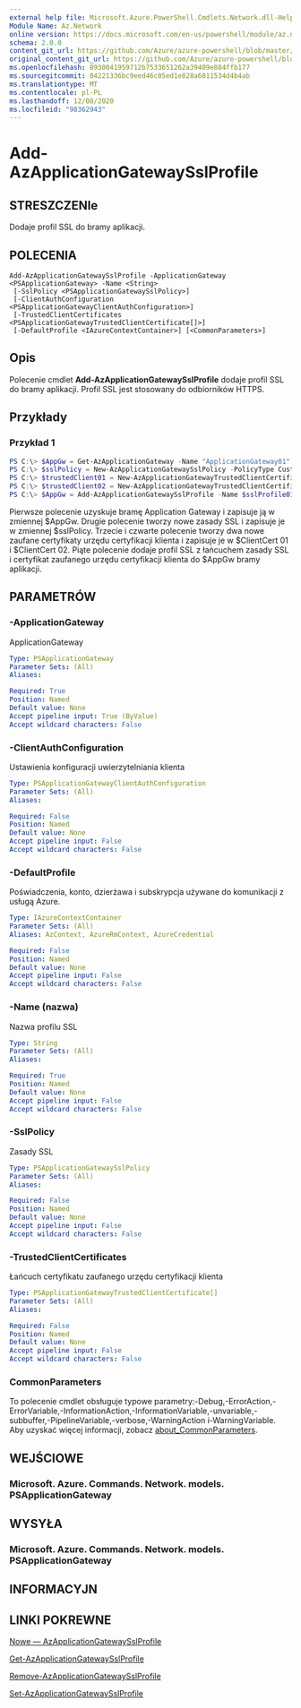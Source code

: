 ```yaml
---
external help file: Microsoft.Azure.PowerShell.Cmdlets.Network.dll-Help.xml
Module Name: Az.Network
online version: https://docs.microsoft.com/en-us/powershell/module/az.network/add-azapplicationgatewaysslprofile
schema: 2.0.0
content_git_url: https://github.com/Azure/azure-powershell/blob/master/src/Network/Network/help/Add-AzApplicationGatewaySslProfile.md
original_content_git_url: https://github.com/Azure/azure-powershell/blob/master/src/Network/Network/help/Add-AzApplicationGatewaySslProfile.md
ms.openlocfilehash: 8930041959712b7533651262a39409e884ffb177
ms.sourcegitcommit: 04221336bc9eed46c05ed1e828a6811534d4b4ab
ms.translationtype: MT
ms.contentlocale: pl-PL
ms.lasthandoff: 12/08/2020
ms.locfileid: "98362943"
---
```

# Add-AzApplicationGatewaySslProfile

## STRESZCZENIe
Dodaje profil SSL do bramy aplikacji.

## POLECENIA

```
Add-AzApplicationGatewaySslProfile -ApplicationGateway <PSApplicationGateway> -Name <String>
 [-SslPolicy <PSApplicationGatewaySslPolicy>]
 [-ClientAuthConfiguration <PSApplicationGatewayClientAuthConfiguration>]
 [-TrustedClientCertificates <PSApplicationGatewayTrustedClientCertificate[]>]
 [-DefaultProfile <IAzureContextContainer>] [<CommonParameters>]
```

## Opis
Polecenie cmdlet **Add-AzApplicationGatewaySslProfile** dodaje profil SSL do bramy aplikacji. Profil SSL jest stosowany do odbiorników HTTPS.

## Przykłady

### Przykład 1
```powershell
PS C:\> $AppGw = Get-AzApplicationGateway -Name "ApplicationGateway01" -ResourceGroupName "ResourceGroup01"
PS C:\> $sslPolicy = New-AzApplicationGatewaySslPolicy -PolicyType Custom -MinProtocolVersion TLSv1_1 -CipherSuite "TLS_ECDHE_ECDSA_WITH_AES_128_GCM_SHA256", "TLS_ECDHE_ECDSA_WITH_AES_256_GCM_SHA384", "TLS_ECDHE_RSA_WITH_AES_128_CBC_SHA", "TLS_RSA_WITH_AES_128_GCM_SHA256"
PS C:\> $trustedClient01 = New-AzApplicationGatewayTrustedClientCertificate -Name "ClientCert01" -CertificateFile "C:\clientCAChain1.cer"
PS C:\> $trustedClient02 = New-AzApplicationGatewayTrustedClientCertificate -Name "ClientCert02" -CertificateFile "C:\clientCAChain2.cer"
PS C:\> $AppGw = Add-AzApplicationGatewaySslProfile -Name $sslProfile01Name -ApplicationGateway $AppGw -SslPolicy $sslPolicy -TrustedClientCertificates $trustedClient01,$trustedClient02
```

Pierwsze polecenie uzyskuje bramę Application Gateway i zapisuje ją w zmiennej $AppGw.
Drugie polecenie tworzy nowe zasady SSL i zapisuje je w zmiennej $sslPolicy.
Trzecie i czwarte polecenie tworzy dwa nowe zaufane certyfikaty urzędu certyfikacji klienta i zapisuje je w $ClientCert 01 i $ClientCert 02.
Piąte polecenie dodaje profil SSL z łańcuchem zasady SSL i certyfikat zaufanego urzędu certyfikacji klienta do $AppGw bramy aplikacji.

## PARAMETRÓW

### -ApplicationGateway
ApplicationGateway

```yaml
Type: PSApplicationGateway
Parameter Sets: (All)
Aliases:

Required: True
Position: Named
Default value: None
Accept pipeline input: True (ByValue)
Accept wildcard characters: False
```

### -ClientAuthConfiguration
Ustawienia konfiguracji uwierzytelniania klienta

```yaml
Type: PSApplicationGatewayClientAuthConfiguration
Parameter Sets: (All)
Aliases:

Required: False
Position: Named
Default value: None
Accept pipeline input: False
Accept wildcard characters: False
```

### -DefaultProfile
Poświadczenia, konto, dzierżawa i subskrypcja używane do komunikacji z usługą Azure.

```yaml
Type: IAzureContextContainer
Parameter Sets: (All)
Aliases: AzContext, AzureRmContext, AzureCredential

Required: False
Position: Named
Default value: None
Accept pipeline input: False
Accept wildcard characters: False
```

### -Name (nazwa)
Nazwa profilu SSL

```yaml
Type: String
Parameter Sets: (All)
Aliases:

Required: True
Position: Named
Default value: None
Accept pipeline input: False
Accept wildcard characters: False
```

### -SslPolicy
Zasady SSL

```yaml
Type: PSApplicationGatewaySslPolicy
Parameter Sets: (All)
Aliases:

Required: False
Position: Named
Default value: None
Accept pipeline input: False
Accept wildcard characters: False
```

### -TrustedClientCertificates
Łańcuch certyfikatu zaufanego urzędu certyfikacji klienta

```yaml
Type: PSApplicationGatewayTrustedClientCertificate[]
Parameter Sets: (All)
Aliases:

Required: False
Position: Named
Default value: None
Accept pipeline input: False
Accept wildcard characters: False
```

### CommonParameters
To polecenie cmdlet obsługuje typowe parametry:-Debug,-ErrorAction,-ErrorVariable,-InformationAction,-InformationVariable,-unvariable,-subbuffer,-PipelineVariable,-verbose,-WarningAction i-WarningVariable. Aby uzyskać więcej informacji, zobacz [about_CommonParameters](http://go.microsoft.com/fwlink/?LinkID=113216).

## WEJŚCIOWE

### Microsoft. Azure. Commands. Network. models. PSApplicationGateway

## WYSYŁA

### Microsoft. Azure. Commands. Network. models. PSApplicationGateway

## INFORMACYJN

## LINKI POKREWNE

[Nowe — AzApplicationGatewaySslProfile](./New-AzApplicationGatewaySslProfile.md)

[Get-AzApplicationGatewaySslProfile](./Get-AzApplicationGatewaySslProfile.md)

[Remove-AzApplicationGatewaySslProfile](./Remove-AzApplicationGatewaySslProfile.md)

[Set-AzApplicationGatewaySslProfile](./Set-AzApplicationGatewaySslProfile.md)